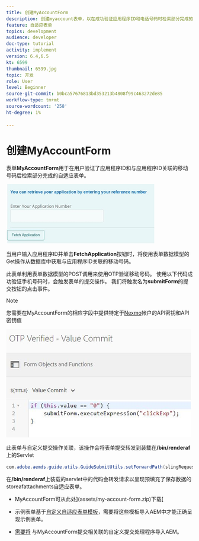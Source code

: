 ```yaml
---
title: 创建MyAccountForm
description: 创建myaccount表单，以在成功验证应用程序ID和电话号码时检索部分完成的表单。
feature: 自适应表单
topics: development
audience: developer
doc-type: tutorial
activity: implement
version: 6.4,6.5
kt: 6599
thumbnail: 6599.jpg
topic: 开发
role: User
level: Beginner
source-git-commit: b0bca57676813bd353213b4808f99c463272de85
workflow-type: tm+mt
source-wordcount: '258'
ht-degree: 1%

---
```




# 创建MyAccountForm

表单&#x200B;**MyAccountForm**&#x200B;用于在用户验证了应用程序ID和与应用程序ID关联的移动号码后检索部分完成的自适应表单。

![我的帐户表单](assets/6599.JPG)

当用户输入应用程序ID并单击&#x200B;**FetchApplication**&#x200B;按钮时，将使用表单数据模型的Get操作从数据库中获取与应用程序ID关联的移动号码。

此表单利用表单数据模型的POST调用来使用OTP验证移动号码。 使用以下代码成功验证手机号码时，会触发表单的提交操作。 我们将触发名为&#x200B;**submitForm**&#x200B;的提交按钮的点击事件。

>[!NOTE]
> 您需要在MyAccountForm的相应字段中提供特定于[Nexmo](https://dashboard.nexmo.com/)帐户的API密钥和API密钥值

![trigger-submit](assets/trigger-submit.JPG)



此表单与自定义提交操作关联，该操作会将表单提交转发到装载在&#x200B;**/bin/renderaf**&#x200B;上的Servlet

```java
com.adobe.aemds.guide.utils.GuideSubmitUtils.setForwardPath(slingRequest,"/bin/renderaf",null,null);
```

在&#x200B;**/bin/renderaf**&#x200B;上装载的servlet中的代码会转发请求以呈现预填充了保存数据的storeafattachments自适应表单。


* MyAccountForm可从此处](assets/my-account-form.zip)下载[

* 示例表单基于[自定义自适应表单模板](assets/custom-template-with-page-component.zip)，需要将这些模板导入AEM中才能正确呈现示例表单。

* [需要将](assets/custom-submit-my-account-form.zip) 与MyAccountForm提交相关联的自定义提交处理程序导入AEM。
